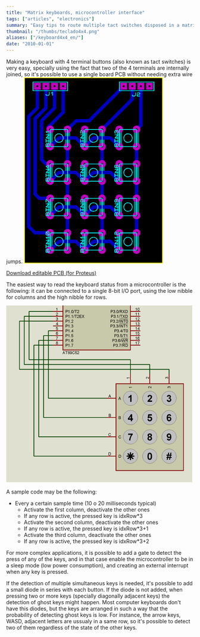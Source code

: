 ```yaml
---
title: "Matrix keyboards, microcontroller interface"
tags: ["articles", "electronics"]
summary: "Easy tips to route multiple tact switches disposed in a matrix configuration."
thumbnail: "/thumbs/teclado4x4.png"
aliases: ["/keyboard4x4_en/"]
date: "2010-01-01"
---
```

Making a keyboard with 4 terminal buttons (also known as tact switches) is very easy, specially using the fact that two of the 4 terminals are internally joined, so it's possible to use a single board PCB without needing extra wire jumps.
![3x4 keyboard schematic](/images/keypad_lyt.png)

[Download editable PCB (for Proteus)](/downloads/keypad.zip)

The easiest way to read the keyboard status from a microcontroller is the following: it can be connected to a single 8-bit I/O port, using the low nibble for columns and the high nibble for rows.

![3x4 keyboard connection for microcontroller](/images/keypad_conn.png)

A sample code may be the following:

* Every a certain sample time (10 o 20 milliseconds typical)
	* Activate the first column, deactivate the other ones
	* If any row is active, the pressed key is idxRow*3
	* Activate the second column, deactivate the other ones
	* If any row is active, the pressed key is idxRow*3+1
	* Activate the third column, deactivate the other ones
	* If any row is active, the pressed key is idxRow*3+2
	
For more complex applications, it is possible to add a gate to detect the press of any of the keys, and in that case enable the microcontroller to be in a sleep mode (low power consumption), and creating an external interrupt when any key is pressed.

If the detection of multiple simultaneous keys is needed, it's possible to add a small diode in series with each button. If the diode is not added, when pressing two or more keys (specially diagonally adjacent keys) the detection of ghost keys might happen. Most computer keyboards don't have this diodes, but the keys are arranged in such a way that the probability of detecting ghost keys is low. For instance, the arrow keys, WASD, adjacent letters are ussualy in a same row, so it's possible to detect two of them regardless of the state of the other keys.
